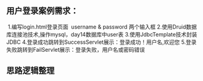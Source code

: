 ## 用户登录案例需求：

​	1.编写login.html登录页面
​		username & password 两个输入框
​	2.使用Druid数据库连接池技术,操作mysql，day14数据库中user表
​	3.使用JdbcTemplate技术封装JDBC
​	4.登录成功跳转到SuccessServlet展示：登录成功！用户名,欢迎您
​	5.登录失败跳转到FailServlet展示：登录失败，用户名或密码错误



## 思路逻辑整理
    


